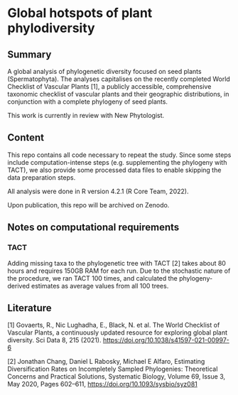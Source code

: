 # Global hotspots of plant phylodiversity

## Summary
A global analysis of phylogenetic diversity focused on seed plants (Spermatophyta). The analyses capitalises
on the recently completed World Checklist of Vascular Plants [1], a publicly
accessible, comprehensive taxonomic checklist of vascular plants and their geographic
distributions, in conjunction with a complete phylogeny of seed plants.

This work is currently in review with New Phytologist.

## Content
This repo contains all code necessary to repeat the study. Since some steps include computation-intense steps (e.g. supplementing the phylogeny with TACT), we also provide some processed data files to enable skipping the data preparation steps.

All analysis were done in R version 4.2.1 (R Core Team, 2022). 

Upon publication, this repo will be archived on Zenodo.

## Notes on computational requirements
### TACT
Adding missing taxa to the phylogenetic tree with TACT [2] takes about 80 hours and requires 150GB RAM for each run. Due to the stochastic nature of the procedure, we ran TACT 100 times, and calculated the phylogeny-derived estimates as average values from all 100 trees.


## Literature
[1] Govaerts, R., Nic Lughadha, E., Black, N. et al. The World Checklist of Vascular Plants, a continuously updated resource for exploring global plant diversity. Sci Data 8, 215 (2021). https://doi.org/10.1038/s41597-021-00997-6

[2] Jonathan Chang, Daniel L Rabosky, Michael E Alfaro, Estimating Diversification Rates on Incompletely Sampled Phylogenies: Theoretical Concerns and Practical Solutions, Systematic Biology, Volume 69, Issue 3, May 2020, Pages 602–611, https://doi.org/10.1093/sysbio/syz081
<!--# Links

[Manuscript](https://docs.google.com/document/d/10n0I9uDsZKgldacGPLwiH3PRePPw8nT8jgoGek2puzQ/edit#)

[Supplement](https://docs.google.com/document/d/1zH4zpbRLBgCsSY9FiQyHNe2FeAxJo6vJO0IdqfL6Mac/edit#)

Notebook for daily work, ideas etc: [google docs](https://docs.google.com/document/d/1xpm09o4z9haBdFzmqCq2ZjAE9qxPqobLEedJZhql3cM/edit#)
-->
